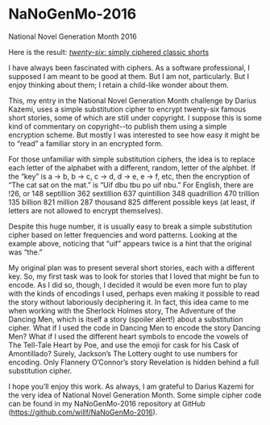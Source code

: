 # NaNoGenMo-2016

National Novel Generation Month 2016

Here is the result: [*twenty-six*: simply ciphered classic shorts](https://github.com/willf/NaNoGenMo-2016/blob/master/results/twenty-six.pdf) 

I have always been fascinated with ciphers. As a software professional, I supposed I am meant to be good at them. But I am not, particularly. But I enjoy thinking about them; I retain a child-like wonder about them.

This, my entry in the National Novel Generation Month challenge by Darius Kazemi, uses a simple substitution cipher to encrypt twenty-six famous short stories, some of which are still under copyright. I suppose this is some kind of commentary on copyright--to publish them using a simple encryption scheme. But mostly I was interested to see how easy it might be to “read” a familiar story in an encrypted form.

For those unfamiliar with simple substitution ciphers, the idea is to replace each letter of the alphabet with a different, random, letter of the alphbet. If the “key” is a → b, b → c, c → d, d → e, e → f, etc, then the encryption of “The cat sat on the mat.” is “Uif dbu tbu po uif nbu.” For English, there are !26, or 148 septillion 362 sextillion 637 quintillion 348 quadrillion 470 trillion 135 billion 821 million 287 thousand 825 different possible keys (at least, if letters are  not allowed to encrypt themselves).

Despite this huge number, it is usually easy to break a simple substitution cipher based on letter frequencies and word patterns. Looking at the example above, noticing that “uif” appears twice is a hint that the original was “the.”

My original plan was to present several short stories, each with a different key. So, my first task was to look for stories that I loved that might be fun to encode. As I did so, though, I decided it would be even more fun to play with the kinds of encodings I used, perhaps even making it possible to read the story without laboriously deciphering it. In fact, this idea came to me when working with the Sherlock Holmes story, The Adventure of the Dancing Men, which is itself a story (spoiler alert!) about a substitution cipher. What if I used the code in Dancing Men to encode the story Dancing Men? What if I used the different heart symbols to encode the vowels of The Tell-Tale Heart by Poe, and use the emoji for cask for his Cask of Amontillado? Surely, Jackson’s The Lottery ought to use numbers for encoding. Only Flannery O’Connor’s story Revelation is hidden behind a full substitution cipher.

I hope you’ll enjoy this work. As always, I am grateful to Darius Kazemi for the very idea of National Novel Generation Month. Some simple cipher code can be found in my NaNoGenMo-2016 repository at GitHub (https://github.com/willf/NaNoGenMo-2016).
